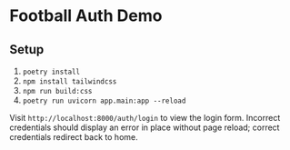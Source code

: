# Football Auth Demo

## Setup

1. `poetry install`
2. `npm install tailwindcss`
3. `npm run build:css`
4. `poetry run uvicorn app.main:app --reload`

Visit `http://localhost:8000/auth/login` to view the login form. Incorrect credentials should display an error in place without page reload; correct credentials redirect back to home.
